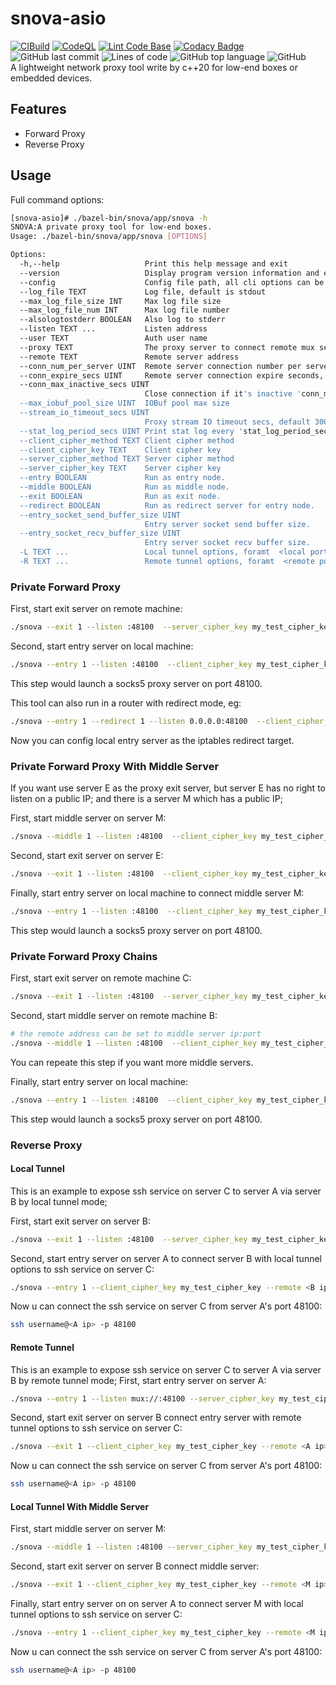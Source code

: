 # snova-asio
[![CIBuild](https://github.com/yinqiwen/snova-asio/actions/workflows/ci.yaml/badge.svg?branch=dev)](https://github.com/yinqiwen/snova-asio/actions/workflows/ci.yaml) [![CodeQL](https://github.com/yinqiwen/snova-asio/actions/workflows/codeql.yaml/badge.svg)](https://github.com/yinqiwen/snova-asio/actions/workflows/codeql.yaml) [![Lint Code Base](https://github.com/yinqiwen/snova-asio/actions/workflows/super-linter.yaml/badge.svg)](https://github.com/yinqiwen/snova-asio/actions/workflows/super-linter.yaml) [![Codacy Badge](https://app.codacy.com/project/badge/Grade/c71b81fecb5e479da6489406bc32894d)](https://www.codacy.com/gh/yinqiwen/snova-asio/dashboard?utm_source=github.com&amp;utm_medium=referral&amp;utm_content=yinqiwen/snova-asio&amp;utm_campaign=Badge_Grade) ![GitHub last commit](https://img.shields.io/github/last-commit/yinqiwen/snova-asio) ![Lines of code](https://img.shields.io/tokei/lines/github/yinqiwen/snova-asio) ![GitHub top language](https://img.shields.io/github/languages/top/yinqiwen/snova-asio) ![GitHub](https://img.shields.io/github/license/yinqiwen/snova-asio?color=brightgreen)   
A lightweight network proxy tool write by c++20 for low-end boxes or embedded devices.

## Features
- Forward Proxy
- Reverse Proxy

## Usage
Full command options: 
```bash
[snova-asio]# ./bazel-bin/snova/app/snova -h
SNOVA:A private proxy tool for low-end boxes.
Usage: ./bazel-bin/snova/app/snova [OPTIONS]

Options:
  -h,--help                   Print this help message and exit
  --version                   Display program version information and exit
  --config                    Config file path, all cli options can be set into a toml file as the config.
  --log_file TEXT             Log file, default is stdout
  --max_log_file_size INT     Max log file size
  --max_log_file_num INT      Max log file number
  --alsologtostderr BOOLEAN   Also log to stderr
  --listen TEXT ...           Listen address
  --user TEXT                 Auth user name
  --proxy TEXT                The proxy server to connect remote mux server.
  --remote TEXT               Remote server address
  --conn_num_per_server UINT  Remote server connection number per server.
  --conn_expire_secs UINT     Remote server connection expire seconds, default 1800s.
  --conn_max_inactive_secs UINT
                              Close connection if it's inactive 'conn_max_inactive_secs' ago.
  --max_iobuf_pool_size UINT  IOBuf pool max size
  --stream_io_timeout_secs UINT
                              Proxy stream IO timeout secs, default 300s
  --stat_log_period_secs UINT Print stat log every 'stat_log_period_secs', set it to 0 to disable stat log.
  --client_cipher_method TEXT Client cipher method
  --client_cipher_key TEXT    Client cipher key
  --server_cipher_method TEXT Server cipher method
  --server_cipher_key TEXT    Server cipher key
  --entry BOOLEAN             Run as entry node.
  --middle BOOLEAN            Run as middle node.
  --exit BOOLEAN              Run as exit node.
  --redirect BOOLEAN          Run as redirect server for entry node.
  --entry_socket_send_buffer_size UINT
                              Entry server socket send buffer size.
  --entry_socket_recv_buffer_size UINT
                              Entry server socket recv buffer size.
  -L TEXT ...                 Local tunnel options, foramt  <local port>:<remote host>:<remote port>, only works with entry node.
  -R TEXT ...                 Remote tunnel options, foramt  <remote port>:<local host>:<local port>, only works with exit node.
```

### Private Forward Proxy
First, start exit server on remote machine:   
```bash
./snova --exit 1 --listen :48100  --server_cipher_key my_test_cipher_key
```

Second, start entry server on local machine:
```bash
./snova --entry 1 --listen :48100  --client_cipher_key my_test_cipher_key --remote <exit_node_ip>:<exit_node_port>
```
This step would launch a socks5 proxy server on port 48100.

This tool can also run in a router with redirect mode, eg:  
```bash
./snova --entry 1 --redirect 1 --listen 0.0.0.0:48100  --client_cipher_key my_test_cipher_key --remote <exit_node_ip>:<exit_node_port>
```
Now you can config local entry server as the iptables redirect target.

### Private Forward Proxy With Middle Server
If you want use server E as the proxy exit server, but server E has no right to listen on a public IP; and there is a server M which has a public IP;  

First, start middle server on server M:   
```bash
./snova --middle 1 --listen :48100  --client_cipher_key my_test_cipher_key
```

Second, start exit server on server E:
```bash
./snova --exit 1 --listen :48100  --client_cipher_key my_test_cipher_key --remote <M IP>:48100  --user bob
```

Finally, start entry server on local machine to connect middle server M: 
```bash
./snova --entry 1 --listen :48100  --client_cipher_key my_test_cipher_key --remote <M IP>:48100 --user bob
```
This step would launch a socks5 proxy server on port 48100.



### Private Forward Proxy Chains
First, start exit server on remote machine C:   
```bash
./snova --exit 1 --listen :48100  --server_cipher_key my_test_cipher_key
```

Second, start middle server on remote machine B:
```bash
# the remote address can be set to middle server ip:port
./snova --middle 1 --listen :48100  --client_cipher_key my_test_cipher_key --remote <exit_node_ip>:<exit_node_port>
```
You can repeate this step if you want more middle servers.

Finally, start entry server on local machine: 
```bash
./snova --entry 1 --listen :48100  --client_cipher_key my_test_cipher_key --remote <middle_node_ip>:<middle_node_port>
```
This step would launch a socks5 proxy server on port 48100.


### Reverse Proxy
#### Local Tunnel
This is an example to expose ssh service on server C to server A via server B by local tunnel mode;

First, start exit server on server B:   
```bash
./snova --exit 1 --listen :48100  --server_cipher_key my_test_cipher_key
```
Second, start entry server on server A to connect server B with local tunnel options to ssh service on server C:
```bash
./snova --entry 1 --client_cipher_key my_test_cipher_key --remote <B ip>:48100 -L 48100:<C ip>:22
```

Now u can connect the ssh service on server C from server A's port 48100:
```bash
ssh username@<A ip> -p 48100
```

#### Remote Tunnel
This is an example to expose ssh service on server C to server A via server B by remote tunnel mode;
First, start entry server on server A:   
```bash
./snova --entry 1 --listen mux://:48100 --server_cipher_key my_test_cipher_key 
```
Second, start exit server on server B connect entry server with remote tunnel options to ssh service on server C:
```bash
./snova --exit 1 --client_cipher_key my_test_cipher_key --remote <A ip>:48100 -R 48100:<C ip>:22
```

Now u can connect the ssh service on server C from server A's port 48100:
```bash
ssh username@<A ip> -p 48100
```

#### Local Tunnel With Middle Server

First, start middle server on server M:   
```bash
./snova --middle 1 --listen :48100 --server_cipher_key my_test_cipher_key 
```

Second, start exit server on server B connect middle server:
```bash
./snova --exit 1 --client_cipher_key my_test_cipher_key --remote <M ip>:48100
```

Finally, start entry server on on server A to connect server M with local tunnel options to ssh service on server C:
```bash
./snova --entry 1 --client_cipher_key my_test_cipher_key --remote <M ip>:48100 -L 48100:<C ip>:22
```

Now u can connect the ssh service on server C from server A's port 48100:
```bash
ssh username@<A ip> -p 48100
```



